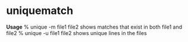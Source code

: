 # uniquematch
**Usage**
% unique -m file1 file2
  shows matches that exist in both file1 and file2
% unique -u file1 file2
  shows unique lines in the files
